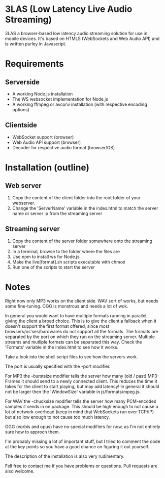 3LAS (Low Latency Live Audio Streaming)
====

3LAS a browser-based low latency audio streaming solution for use in mobile devices.
It's based on HTML5 (WebSockets and Web Audio API) and is written purley in Javascript.

Requirements
===

Serverside
---
- A working Node.js installation
- The WS websocket implementation for Node.js
- A working ffmpeg or avconv installation (with respective encoding options)

Clientside
---
- WebSocket support (browser)
- Web Audio API support (browser)
- Decoder for respective audio format (browser/OS)

Installation (outline)
===

Web server
---
1. Copy the content of the client folder into the root folder of your webserver.
2. Change the 'ServerName' variable in the index.html to match the server name or server ip from the streaming server

Streaming server
---
1. Copy the content of the server folder somewhere onto the streaming server
2. In a terminal, browse to the folder where the files are
3. Use npm to install ws for Node.js
4. Make the live[format].sh scripts executable with chmod
5. Run one of the scripts to start the server

Notes
===
Right now only MP3 works on the client side.
WAV sort of works, but needs some fine-tuning.
OGG is monstrous and needs a lot of wok.

In general you would want to have multiple formats running in parallel, giving the client a broad choice.
This is to give the client a fallback when it doesn't support the first format offered, since most browsers/os'ses/hardwares do not support all the formats.
The formats are separated by the port on which they run on the streaming server.
Multiple streams and mutliple formats can be separated this way.
Check the 'Formats' variable in the index.html to see how it works.

Take a look into the shell script files to see how the servers work.

The port is usually specified with the -port modifier.

For MP3 the -burstsize modifier tells the server how many (old / past)  MP3-Frames it should send to a newly connected client. This reduces the time it takes for the client to start playing, but may add latency!
In general it should not be larger then the 'WindowSize' variable in js/formats/mpeg.js.

For WAV the -chucksize modifier tells the server how many PCM-encoded samples it sends in on package. This should be high enough to not cause a lot of network-overhead (keep in mind that WebSockets run over TCP/IP) but also low enough to not cause too much latency.

OGG (vorbis and opus) have no special modifiers for now, as I'm not entirely sure how to approch them.

I'm probably missing a lot of important stuff, but I tried to comment the code at the key points so you have a good chance on figuring it out yourself.

The description of the installation is also very rudimentary.

Fell free to contact me if you have problems or questions.
Pull requests are also welcome.
